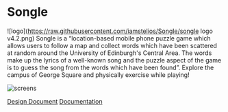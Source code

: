# Songle
![logo](https://raw.githubusercontent.com/iamstelios/Songle/songle logo v4.2.png)
Songle is a “location-based mobile phone puzzle game which allows users to follow a map and collect words which have been scattered at random around the University of Edinburgh's Central Area. The words make up the lyrics of a well-known song and the puzzle aspect of the game is to guess the song from the words which have been found”. Explore the campus of George Square and physically exercise while playing!

![screens](https://raw.githubusercontent.com/iamstelios/Songle/Songle_screens.png)

[Design Document](design.pdf)
[Documentation](Documentation.pdf)
